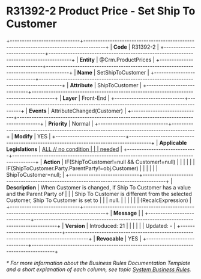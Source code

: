 ﻿---
erp.type: front-end-business-rule
erp.entity: Crm.ProductPrices
---

# R31392-2 Product Price - Set Ship To Customer
+-----------------------------+---------------------------------------------------------------------------------------+
| **Code**                    | R31392-2                                                                              |
+-----------------------------+---------------------------------------------------------------------------------------+
| **Entity**                  | @Crm.ProductPrices                                                                          |
+-----------------------------+---------------------------------------------------------------------------------------+
| **Name**                    | SetShipToCustomer                                                                     |
+-----------------------------+---------------------------------------------------------------------------------------+
| **Attribute**               | ShipToCustomer                                                                        |
+-----------------------------+---------------------------------------------------------------------------------------+
| **Layer**                   | Front-End                                                                             |
+-----------------------------+---------------------------------------------------------------------------------------+
| **Events**                  | AttributeChanged(Customer)                                                            |
+-----------------------------+---------------------------------------------------------------------------------------+
| **Priority**                | Normal                                                                                |
+-----------------------------+---------------------------------------------------------------------------------------+
| **Modify**                  | YES                                                                                   |
+-----------------------------+---------------------------------------------------------------------------------------+
| **Applicable Legislations** | [ALL // no condition                                                                  |
|                             | needed](https://confluence.erp.net/display/techdoc/Country+Specific+Functionality)    |
+-----------------------------+---------------------------------------------------------------------------------------+
| **Action**                  | IF(ShipToCustomer!=null && Customer!=null)                                            |
|                             |                                                                                       |
|                             | IF(ShipToCustomer.Party.ParentParty!=obj.Customer)                                    |
|                             |                                                                                       |
|                             | ShipToCustomer=null;                                                                  |
+-----------------------------+---------------------------------------------------------------------------------------+
| **Description**             | When Customer is changed, if Ship To Customer has a value and the Parent Party of     |
|                             | Ship To Customer is different from the selected Customer, Ship To Customer is set to  |
|                             | null.                                                                                 |
|                             |                                                                                       |
|                             | (RecalcExpression)                                                                    |
+-----------------------------+---------------------------------------------------------------------------------------+
| **Message**                 |                                                                                       |
+-----------------------------+---------------------------------------------------------------------------------------+
| **Version**                 | Introduced: 21                                                                        |
|                             |                                                                                       |
|                             | Updated: -                                                                            |
+-----------------------------+---------------------------------------------------------------------------------------+
| **Revocable**               | YES                                                                                   |
+-----------------------------+---------------------------------------------------------------------------------------+

*\* For more information about the Business Rules Documentation Template and a short explanation of each column, see
topic [System Business Rules](../templates/template-description-system-business-rules.md).*

  

  
